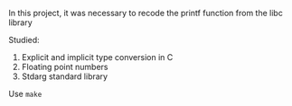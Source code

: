 In this project, it was necessary to recode the printf function from the libc library

Studied:
1. Explicit and implicit type conversion in C
2. Floating point numbers
3. Stdarg standard library

Use `make`
